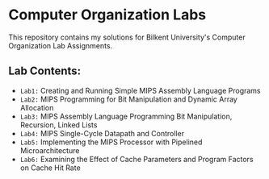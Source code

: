 # Computer Organization Labs
This repository contains my solutions for Bilkent University's Computer Organization Lab Assignments.

## Lab Contents:

- `Lab1:` Creating and Running Simple MIPS Assembly Language Programs <br/>
- `Lab2:` MIPS Programming for Bit Manipulation and Dynamic Array Allocation <br/>
- `Lab3:` MIPS Assembly Language Programming Bit Manipulation, Recursion, Linked Lists <br/>
- `Lab4:` MIPS Single-Cycle Datapath and Controller <br/>
- `Lab5:` Implementing the MIPS Processor with Pipelined Microarchitecture <br/>
- `Lab6:` Examining the Effect of Cache Parameters and Program Factors on Cache Hit Rate <br/>
